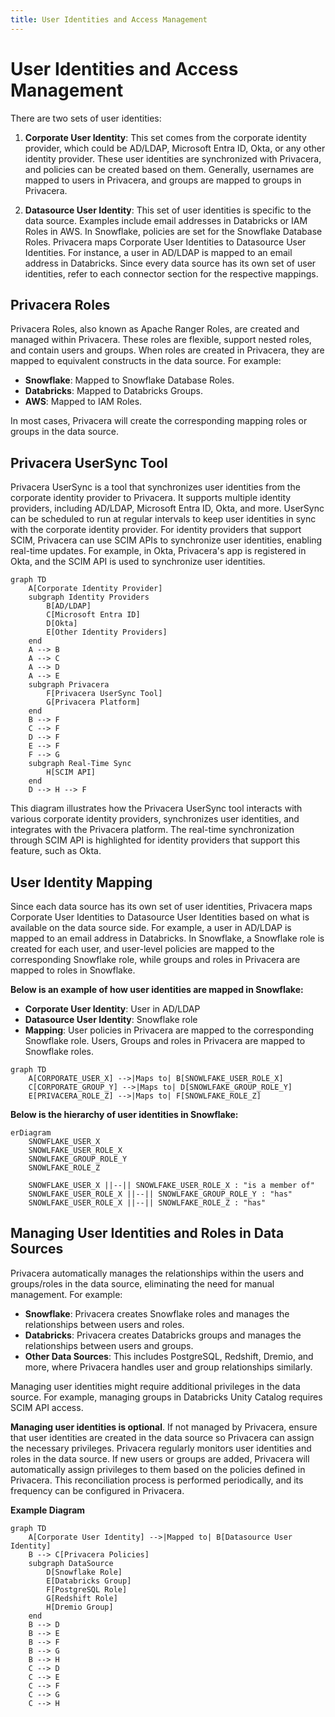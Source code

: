 ```yaml
---
title: User Identities and Access Management
---
```


# User Identities and Access Management

There are two sets of user identities:

1. **Corporate User Identity**: This set comes from the corporate identity provider, which could be AD/LDAP, Microsoft Entra ID, Okta, or any other identity provider. These user identities are synchronized with Privacera, and policies can be created based on them. Generally, usernames are mapped to users in Privacera, and groups are mapped to groups in Privacera.

2. **Datasource User Identity**: This set of user identities is specific to the data source. Examples include email addresses in Databricks or IAM Roles in AWS. In Snowflake, policies are set for the Snowflake Database Roles. Privacera maps Corporate User Identities to Datasource User Identities. For instance, a user in AD/LDAP is mapped to an email address in Databricks. Since every data source has its own set of user identities, refer to each connector section for the respective mappings.

## Privacera Roles

Privacera Roles, also known as Apache Ranger Roles, are created and managed within Privacera. These roles are flexible, support nested roles, and contain users and groups. When roles are created in Privacera, they are mapped to equivalent constructs in the data source. For example:

- **Snowflake**: Mapped to Snowflake Database Roles.
- **Databricks**: Mapped to Databricks Groups.
- **AWS**: Mapped to IAM Roles.

In most cases, Privacera will create the corresponding mapping roles or groups in the data source.

## Privacera UserSync Tool

Privacera UserSync is a tool that synchronizes user identities from the corporate identity provider to Privacera. It
supports multiple identity providers, including AD/LDAP, Microsoft Entra ID, Okta, and more. UserSync can be scheduled
to run at regular intervals to keep user identities in sync with the corporate identity provider. For identity providers
that support SCIM, Privacera can use SCIM APIs to synchronize user identities, enabling real-time updates. For example,
in Okta, Privacera's app is registered in Okta, and the SCIM API is used to synchronize user identities.

```mermaid
graph TD
    A[Corporate Identity Provider]
    subgraph Identity Providers
        B[AD/LDAP]
        C[Microsoft Entra ID]
        D[Okta]
        E[Other Identity Providers]
    end
    A --> B
    A --> C
    A --> D
    A --> E
    subgraph Privacera
        F[Privacera UserSync Tool]
        G[Privacera Platform]
    end
    B --> F
    C --> F
    D --> F
    E --> F
    F --> G
    subgraph Real-Time Sync
        H[SCIM API]
    end
    D --> H --> F
```

This diagram illustrates how the Privacera UserSync tool interacts with various corporate identity providers,
synchronizes user identities, and integrates with the Privacera platform. The real-time synchronization through SCIM API
is highlighted for identity providers that support this feature, such as Okta.


## User Identity Mapping

Since each data source has its own set of user identities, Privacera maps Corporate User Identities to Datasource User
Identities based on what is available on the data source side. For example, a user in AD/LDAP is mapped to an email
address in Databricks. In Snowflake, a Snowflake role is created for each user, and user-level policies are mapped to
the corresponding Snowflake role, while groups and roles in Privacera are mapped to roles in Snowflake.

**Below is an example of how user identities are mapped in Snowflake:**

- **Corporate User Identity**: User in AD/LDAP
- **Datasource User Identity**: Snowflake role
- **Mapping**: User policies in Privacera are mapped to the corresponding Snowflake role. Users, Groups and roles in
  Privacera are mapped to Snowflake roles.

``` mermaid
graph TD
    A[CORPORATE_USER_X] -->|Maps to| B[SNOWLFAKE_USER_ROLE_X]
    C[CORPORATE_GROUP_Y] -->|Maps to| D[SNOWLFAKE_GROUP_ROLE_Y]
    E[PRIVACERA_ROLE_Z] -->|Maps to| F[SNOWLFAKE_ROLE_Z]
```

**Below is the hierarchy of user identities in Snowflake:**

```mermaid
erDiagram
    SNOWFLAKE_USER_X
    SNOWLFAKE_USER_ROLE_X
    SNOWLFAKE_GROUP_ROLE_Y
    SNOWLFAKE_ROLE_Z

    SNOWFLAKE_USER_X ||--|| SNOWLFAKE_USER_ROLE_X : "is a member of"
    SNOWLFAKE_USER_ROLE_X ||--|| SNOWLFAKE_GROUP_ROLE_Y : "has"
    SNOWLFAKE_USER_ROLE_X ||--|| SNOWLFAKE_ROLE_Z : "has"

```


## Managing User Identities and Roles in Data Sources

Privacera automatically manages the relationships within the users and groups/roles in the data source, eliminating the
need for manual management. For example:

- **Snowflake**: Privacera creates Snowflake roles and manages the relationships between users and roles.
- **Databricks**: Privacera creates Databricks groups and manages the relationships between users and groups.
- **Other Data Sources**: This includes PostgreSQL, Redshift, Dremio, and more, where Privacera handles user and group
  relationships similarly.

Managing user identities might require additional privileges in the data source. For example, managing groups in
Databricks Unity Catalog requires SCIM API access.

**Managing user identities is optional**. If not managed by Privacera, ensure that user identities are created in the
data source so Privacera can assign the necessary privileges. Privacera regularly monitors user identities and roles in
the data source. If new users or groups are added, Privacera will automatically assign privileges to them based on the
policies defined in Privacera. This reconciliation process is performed periodically, and its frequency can be
configured in Privacera.

**Example Diagram**

```mermaid
graph TD
    A[Corporate User Identity] -->|Mapped to| B[Datasource User Identity]
    B --> C[Privacera Policies]
    subgraph DataSource
        D[Snowflake Role]
        E[Databricks Group]
        F[PostgreSQL Role]
        G[Redshift Role]
        H[Dremio Group]
    end
    B --> D
    B --> E
    B --> F
    B --> G
    B --> H
    C --> D
    C --> E
    C --> F
    C --> G
    C --> H
```


